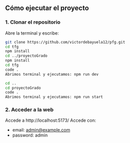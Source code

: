##  Cómo ejecutar el proyecto

### 1. Clonar el repositorio

Abre la terminal y escribe:

```bash
git clone https://github.com/victordebayuela12/pfg.git
cd tfg
npm install
cd ../proyectoGrado
npm install
cd tfg
code .
Abrimos terminal y ejecutamos: npm run dev

cd ..
cd proyectoGrado
code .
Abrimos terminal y ejecutamos: npm run start
```
### 2. Acceder a la web

Accede a http://localhost:5173/
Accede con:
- email: admin@example.com
- password: admin
